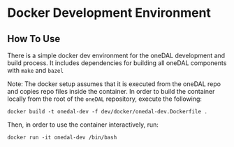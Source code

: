 <!--
******************************************************************************
* Copyright 2023 Intel Corporation
*
* Licensed under the Apache License, Version 2.0 (the "License");
* you may not use this file except in compliance with the License.
* You may obtain a copy of the License at
*
*     http://www.apache.org/licenses/LICENSE-2.0
*
* Unless required by applicable law or agreed to in writing, software
* distributed under the License is distributed on an "AS IS" BASIS,
* WITHOUT WARRANTIES OR CONDITIONS OF ANY KIND, either express or implied.
* See the License for the specific language governing permissions and
* limitations under the License.
*******************************************************************************/-->

# Docker Development Environment

## How To Use

There is a simple docker dev environment for the oneDAL development and build process.
It includes dependencies for building all oneDAL components with ``make`` and ``bazel``

Note: The docker setup assumes that it is executed from the oneDAL repo and copies repo files inside the container. In order to build the container locally from the root of the `oneDAL` repository, execute the following:
```shell
docker build -t onedal-dev -f dev/docker/onedal-dev.Dockerfile .
```

Then, in order to use the container interactively, run:
```shell
docker run -it onedal-dev /bin/bash
```
